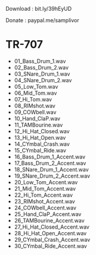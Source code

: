 Download : bit.ly/39hEyUD

Donate : paypal.me/samplivor
# TR-707

- 01_Bass_Drum_1.wav
- 02_Bass_Drum_2.wav
- 03_SNare_Drum_1.wav
- 04_SNare_Drum_2.wav
- 05_Low_Tom.wav
- 06_Mid_Tom.wav
- 07_Hi_Tom.wav
- 08_RIMshot.wav
- 09_COWbell.wav
- 10_Hand_ClaP.wav
- 11_TAMBourine.wav
- 12_Hi_Hat_Closed.wav
- 13_Hi_Hat_Open.wav
- 14_CYmbal_Crash.wav
- 15_CYmbal_Ride.wav
- 16_Bass_Drum_1_Accent.wav
- 17_Bass_Drum_2_Accent.wav
- 18_SNare_Drum_1_Accent.wav
- 19_SNare_Drum_2_Accent.wav
- 20_Low_Tom_Accent.wav
- 21_Mid_Tom_Accent.wav
- 22_Hi_Tom_Accent.wav
- 23_RIMshot_Accent.wav
- 24_COWbell_Accent.wav
- 25_Hand_ClaP_Accent.wav
- 26_TAMBourine_Accent.wav
- 27_Hi_Hat_Closed_Accent.wav
- 28_Hi_Hat_Open_Accent.wav
- 29_CYmbal_Crash_Accent.wav
- 30_CYmbal_Ride_Accent.wav
